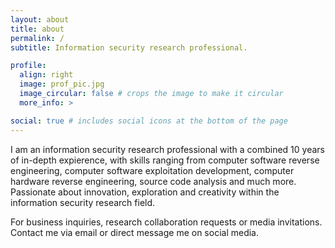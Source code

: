 ```yaml
---
layout: about
title: about
permalink: /
subtitle: Information security research professional.

profile:
  align: right
  image: prof_pic.jpg
  image_circular: false # crops the image to make it circular
  more_info: >

social: true # includes social icons at the bottom of the page
---
```


I am an information security research professional with a combined 10 years of in-depth expierence, with skills ranging from computer software reverse engineering, computer software exploitation development, computer hardware reverse engineering, source code analysis and much more. Passionate about innovation, exploration and creativity within the information security research field.

For business inquiries, research collaboration requests or media invitations. Contact me via email or direct message me on social media.